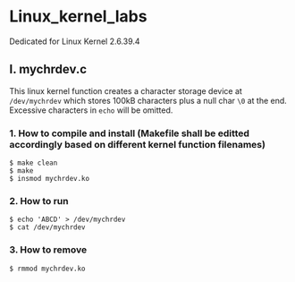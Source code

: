 # Linux_kernel_labs
Dedicated for Linux Kernel 2.6.39.4
<br>
## I. mychrdev.c
This linux kernel function creates a character storage device at ```/dev/mychrdev``` which stores 100kB characters plus a null char ```\0``` at the end. Excessive characters in ```echo``` will be omitted.
<br>
### 1. How to compile and install (Makefile shall be editted accordingly based on different kernel function filenames)
```
$ make clean
$ make
$ insmod mychrdev.ko
```
### 2. How to run
```
$ echo 'ABCD' > /dev/mychrdev
$ cat /dev/mychrdev
```
### 3. How to remove
```
$ rmmod mychrdev.ko
```
